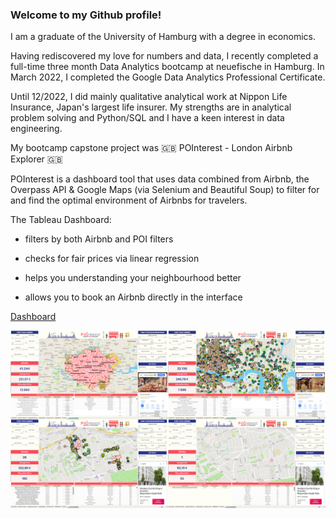 ### Welcome to my Github profile! ###
I am a graduate of the University of Hamburg with a degree in economics.


Having rediscovered my love for numbers and data, I recently completed a full-time three month Data Analytics bootcamp at neuefische in Hamburg. In March 2022, I completed the Google Data Analytics Professional Certificate.


Until 12/2022, I did mainly qualitative analytical work at Nippon Life Insurance, Japan's largest life insurer.
My strengths are in analytical problem solving and Python/SQL and I have a keen interest in data engineering.


My bootcamp capstone project was :gb: POInterest - London Airbnb Explorer :gb:


POInterest is a dashboard tool that uses data combined from Airbnb, the Overpass API & Google Maps (via Selenium and Beautiful Soup) to filter for and find the optimal environment of Airbnbs for travelers.

The Tableau Dashboard:
* filters by both Airbnb and POI filters</p>
* checks for fair prices via linear regression</p>
* helps you understanding your neighbourhood better</p>
* allows you to book an Airbnb directly in the interface</p>
<p> </p>


[Dashboard](https://public.tableau.com/views/POInterest-LondonAirbnbExplorer/FINALDASHBOARD?:language=en-GB&publish=yes&:display_count=n&:origin=viz_share_link)


![Dashboard Screenshot](https://github.com/S3lina3/My_Projects/blob/main/Journeymans_Piece_Dashboard_London_Airbnb_Explorer.png)

